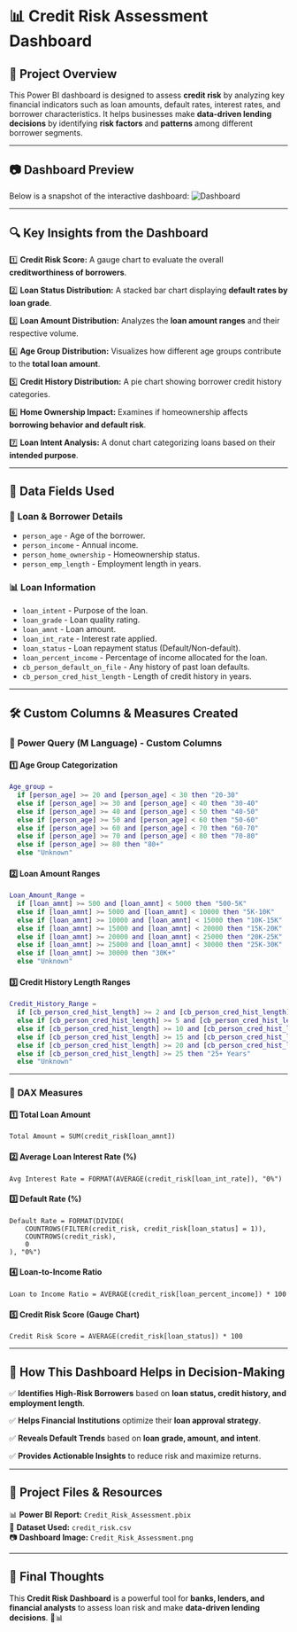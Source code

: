 # 📊 Credit Risk Assessment Dashboard 

## 📌 **Project Overview**

This Power BI dashboard is designed to assess **credit risk** by analyzing key financial indicators such as loan amounts, default rates, interest rates, and borrower characteristics. It helps businesses make **data-driven lending decisions** by identifying **risk factors** and **patterns** among different borrower segments.

---

## 📷 **Dashboard Preview**
Below is a snapshot of the interactive dashboard: ![Dashboard](https://github.com/CodeVistaPro/PowerBI_Projects/blob/main/Credit%20Risk%20Assessment/Credit%20Risk%20Assessment.png)


---

## 🔍 **Key Insights from the Dashboard**

1️⃣ **Credit Risk Score:** A gauge chart to evaluate the overall **creditworthiness of borrowers**.

2️⃣ **Loan Status Distribution:** A stacked bar chart displaying **default rates by loan grade**.

3️⃣ **Loan Amount Distribution:** Analyzes the **loan amount ranges** and their respective volume.

4️⃣ **Age Group Distribution:** Visualizes how different age groups contribute to the **total loan amount**.

5️⃣ **Credit History Distribution:** A pie chart showing borrower credit history categories.

6️⃣ **Home Ownership Impact:** Examines if homeownership affects **borrowing behavior and default risk**.


7️⃣ **Loan Intent Analysis:** A donut chart categorizing loans based on their **intended purpose**.

---

## 📌 **Data Fields Used**

### 🏦 **Loan & Borrower Details**

- `person_age` - Age of the borrower.
- `person_income` - Annual income.
- `person_home_ownership` - Homeownership status.
- `person_emp_length` - Employment length in years.

### 📊 **Loan Information**

- `loan_intent` - Purpose of the loan.
- `loan_grade` - Loan quality rating.
- `loan_amnt` - Loan amount.
- `loan_int_rate` - Interest rate applied.
- `loan_status` - Loan repayment status (Default/Non-default).
- `loan_percent_income` - Percentage of income allocated for the loan.
- `cb_person_default_on_file` - Any history of past loan defaults.
- `cb_person_cred_hist_length` - Length of credit history in years.

---

## 🛠 **Custom Columns & Measures Created**

### 📌 **Power Query (M Language) - Custom Columns**

#### 1️⃣ **Age Group Categorization**

```M
Age_group =
  if [person_age] >= 20 and [person_age] < 30 then "20-30"
  else if [person_age] >= 30 and [person_age] < 40 then "30-40"
  else if [person_age] >= 40 and [person_age] < 50 then "40-50"
  else if [person_age] >= 50 and [person_age] < 60 then "50-60"
  else if [person_age] >= 60 and [person_age] < 70 then "60-70"
  else if [person_age] >= 70 and [person_age] < 80 then "70-80"
  else if [person_age] >= 80 then "80+"
  else "Unknown"
```

#### 2️⃣ **Loan Amount Ranges**

```M
Loan_Amount_Range =
  if [loan_amnt] >= 500 and [loan_amnt] < 5000 then "500-5K"
  else if [loan_amnt] >= 5000 and [loan_amnt] < 10000 then "5K-10K"
  else if [loan_amnt] >= 10000 and [loan_amnt] < 15000 then "10K-15K"
  else if [loan_amnt] >= 15000 and [loan_amnt] < 20000 then "15K-20K"
  else if [loan_amnt] >= 20000 and [loan_amnt] < 25000 then "20K-25K"
  else if [loan_amnt] >= 25000 and [loan_amnt] < 30000 then "25K-30K"
  else if [loan_amnt] >= 30000 then "30K+"
  else "Unknown"
```

#### 3️⃣ **Credit History Length Ranges**

```M
Credit_History_Range =
  if [cb_person_cred_hist_length] >= 2 and [cb_person_cred_hist_length] < 5 then "2-5 Years"
  else if [cb_person_cred_hist_length] >= 5 and [cb_person_cred_hist_length] < 10 then "5-10 Years"
  else if [cb_person_cred_hist_length] >= 10 and [cb_person_cred_hist_length] < 15 then "10-15 Years"
  else if [cb_person_cred_hist_length] >= 15 and [cb_person_cred_hist_length] < 20 then "15-20 Years"
  else if [cb_person_cred_hist_length] >= 20 and [cb_person_cred_hist_length] < 25 then "20-25 Years"
  else if [cb_person_cred_hist_length] >= 25 then "25+ Years"
  else "Unknown"
```

---

### 📌 **DAX Measures**

#### 1️⃣ **Total Loan Amount**

```DAX
Total Amount = SUM(credit_risk[loan_amnt])
```

#### 2️⃣ **Average Loan Interest Rate (%)**

```DAX
Avg Interest Rate = FORMAT(AVERAGE(credit_risk[loan_int_rate]), "0%")
```

#### 3️⃣ **Default Rate (%)**

```DAX
Default Rate = FORMAT(DIVIDE(
    COUNTROWS(FILTER(credit_risk, credit_risk[loan_status] = 1)),
    COUNTROWS(credit_risk),
    0
), "0%")
```

#### 4️⃣ **Loan-to-Income Ratio**

```DAX
Loan to Income Ratio = AVERAGE(credit_risk[loan_percent_income]) * 100
```

#### 5️⃣ **Credit Risk Score (Gauge Chart)**

```DAX
Credit Risk Score = AVERAGE(credit_risk[loan_status]) * 100
```

---

## 📌 **How This Dashboard Helps in Decision-Making**

✅ **Identifies High-Risk Borrowers** based on **loan status, credit history, and employment length**.

✅ **Helps Financial Institutions** optimize their **loan approval strategy**.

✅ **Reveals Default Trends** based on **loan grade, amount, and intent**.

✅ **Provides Actionable Insights** to reduce risk and maximize returns.

---

## 📂 **Project Files & Resources**

📊 **Power BI Report:** `Credit_Risk_Assessment.pbix`\
📑 **Dataset Used:** `credit_risk.csv`\
📷 **Dashboard Image:** `Credit_Risk_Assessment.png`

---

## 🎯 **Final Thoughts**

This **Credit Risk Dashboard** is a powerful tool for **banks, lenders, and financial analysts** to assess loan risk and make **data-driven lending decisions**. 🚀📊


